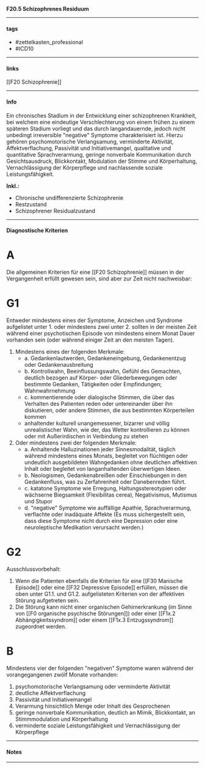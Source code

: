 __F20.5 Schizophrenes Residuum__

___________________________________________
#### tags

- #zettelkasten_professional
- #ICD10 
___________________________________________
#### links

[[F20 Schizophrenie]]

___________________________________________
#### Info
Ein chronisches Stadium in der Entwicklung einer schizophrenen Krankheit, bei welchem eine eindeutige Verschlechterung von einem frühen zu einem späteren Stadium vorliegt und das durch langandauernde, jedoch nicht unbedingt irreversible "negative" Symptome charakterisiert ist. Hierzu gehören psychomotorische Verlangsamung, verminderte Aktivität, Affektverflachung, Passivität und Initiativemangel, qualitative und quantitative Sprachverarmung, geringe nonverbale Kommunikation durch Gesichtsausdruck, Blickkontakt, Modulation der Stimme und Körperhaltung, Vernachlässigung der Körperpflege und nachlassende soziale Leistungsfähigkeit.

__Inkl.:__
- Chronische undifferenzierte Schizophrenie  
- Restzustand  
- Schizophrener Residualzustand
___________________________________________
#### Diagnostische Kriterien

# A
Die allgemeinen Kriterien für eine [[F20 Schizophrenie]] müssen in der Vergangenheit erfüllt gewesen sein, sind aber zur Zeit nicht nachweisbar:

# G1
Entweder mindestens eines der Symptome, Anzeichen und Syndrome aufgelistet unter 1. oder mindestens zwei unter 2. sollten in der meisten Zeit während einer psychotischen Episode von mindestens einem Monat Dauer vorhanden sein (oder während einiger Zeit an den meisten Tagen).
1. Mindestens eines der folgenden Merkmale:
	- a. Gedankenlautwerden, Gedankeneingebung, Gedankenentzug oder Gedankenausbreitung
	- b. Kontrollwahn, Beeinflussungswahn, Gefühl des Gemachten, deutlich bezogen auf Körper- oder Gliederbewegungen oder bestimmte Gedanken, Tätigkeiten oder Empfindungen; Wahnwahrnehmung
	- c. kommentierende oder dialogische Stimmen, die über das Verhalten des Patienten reden oder untereinander über ihn diskutieren, oder andere Stimmen, die aus bestimmten Körperteilen kommen
	- anhaltender kulturell unangemessener, bizarrer und völlig unrealistischer Wahn, wie der, das Wetter kontrollieren zu können oder mit Außerirdischen in Verbindung zu stehen
2. Oder mindestens zwei der folgenden Merkmale:
	- a. Anhaltende Halluzinationen jeder Sinnesmodalität, täglich während mindestens eines Monats, begleitet von flüchtigen oder undeutlich ausgebildeten Wahngedanken ohne deutlichen affektiven Inhalt oder begleitet von langanhaltenden überwertigen Ideen.
	- b. Neologismen, Gedankenabreißen oder Einschiebungen in den Gedankenfluss, was zu Zerfahrenheit oder Danebenreden führt.
	- c. katatone Symptome wie Erregung, Haltungsstereotypien oder wächserne Biegsamkeit (Flexibilitas cerea), Negativismus, Mutismus und Stupor
	- d. "negative" Symptome wie auffällige Apathie, Sprachverarmung, verflachte oder inadäquate Affekte (Es muss sichergestellt sein, dass diese Symptome nicht durch eine Depression oder eine neuroleptische Medikation verursacht werden.)

# G2
Ausschlussvorbehalt: 
1. Wenn die Patienten ebenfalls die Kriterien für eine [[F30 Manische Episode]] oder eine [[F32 Depressive Episode]] erfüllen, müssen die oben unter G1.1. und G1.2. aufgelisteten Kriterien von der affektiven Störung aufgetreten sein.
2. Die Störung kann nicht einer organischen Gehirnerkrankung (im Sinne von [[F0 organische psychische Störungen]]) oder einer [[F1x.2 Abhängigkeitssyndrom]] oder einem [[F1x.3 Entzugssyndrom]] zugeordnet werden.

# B 
Mindestens vier der folgenden "negativen" Symptome waren während der vorangegangenen zwölf Monate vorhanden:
1. psychomotorische Verlangsamung oder verminderte Aktivität
2. deutliche Affektverflachung
3. Passivität und Initiativemangel
4. Verarmung hinsichtlich Menge oder Inhalt des Gesprochenen 
5. geringe nonverbale Kommunikation, deutlich an Mimik, Blickkontakt, an Stimmmodulation und Körperhaltung
6. verminderte soziale Leistungsfähigkeit und Vernachlässigung der Körperpflege

___________________________________________
#### Notes

___________________________________________

